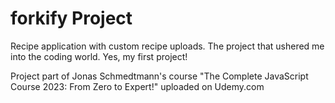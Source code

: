 # forkify Project

Recipe application with custom recipe uploads.
The project that ushered me into the coding world. Yes, my first project!

Project part of Jonas Schmedtmann's course "The Complete JavaScript Course 2023: From Zero to Expert!" uploaded on Udemy.com
